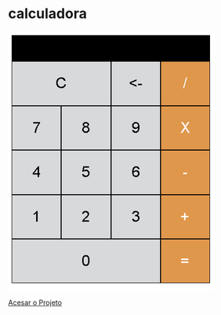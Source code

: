 # calculadora

![calculadora](img.png " logo")

[Acesar o Projeto](https://quizappenem.netlify.app)
